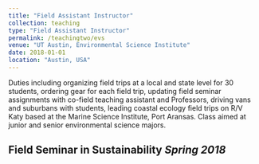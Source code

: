 ```yaml
---
title: "Field Assistant Instructor"
collection: teaching
type: "Field Assistant Instructor"
permalink: /teachingtwo/evs
venue: "UT Austin, Environmental Science Institute"
date: 2018-01-01
location: "Austin, USA"
---
```


Duties including organizing field trips at a local and state level for 30 students, ordering gear for each field trip, updating field seminar assignments with co-field teaching assistant and Professors, driving vans and suburbans with students, leading coastal ecology field trips on R/V Katy based at the Marine Science Institute, Port Aransas. Class aimed at junior and senior environmental science majors.

Field Seminar in Sustainability  *Spring 2018* 
---------------
